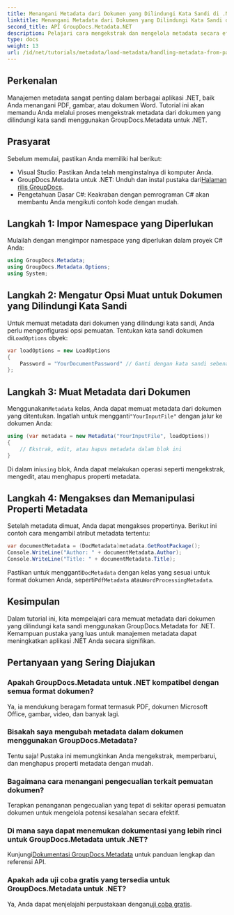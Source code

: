```yaml
---
title: Menangani Metadata dari Dokumen yang Dilindungi Kata Sandi di .NET
linktitle: Menangani Metadata dari Dokumen yang Dilindungi Kata Sandi di .NET
second_title: API GroupDocs.Metadata.NET
description: Pelajari cara mengekstrak dan mengelola metadata secara efisien dari dokumen yang dilindungi kata sandi menggunakan GroupDocs.Metadata untuk .NET. Tutorial komprehensif ini mencakup langkah-langkah penting, termasuk pengaturan opsi pemuatan, akses ke properti metadata.
type: docs
weight: 13
url: /id/net/tutorials/metadata/load-metadata/handling-metadata-from-password-protected-document/
---
```

## Perkenalan

Manajemen metadata sangat penting dalam berbagai aplikasi .NET, baik Anda menangani PDF, gambar, atau dokumen Word. Tutorial ini akan memandu Anda melalui proses mengekstrak metadata dari dokumen yang dilindungi kata sandi menggunakan GroupDocs.Metadata untuk .NET.

## Prasyarat

Sebelum memulai, pastikan Anda memiliki hal berikut:

- Visual Studio: Pastikan Anda telah menginstalnya di komputer Anda.
-  GroupDocs.Metadata untuk .NET: Unduh dan instal pustaka dari[Halaman rilis GroupDocs](https://releases.groupdocs.com/metadata/net/).
- Pengetahuan Dasar C#: Keakraban dengan pemrograman C# akan membantu Anda mengikuti contoh kode dengan mudah.

## Langkah 1: Impor Namespace yang Diperlukan

Mulailah dengan mengimpor namespace yang diperlukan dalam proyek C# Anda:

```csharp
using GroupDocs.Metadata;
using GroupDocs.Metadata.Options;
using System;
```

## Langkah 2: Mengatur Opsi Muat untuk Dokumen yang Dilindungi Kata Sandi

 Untuk memuat metadata dari dokumen yang dilindungi kata sandi, Anda perlu mengonfigurasi opsi pemuatan. Tentukan kata sandi dokumen di`LoadOptions` obyek:

```csharp
var loadOptions = new LoadOptions
{
    Password = "YourDocumentPassword" // Ganti dengan kata sandi sebenarnya
};
```

## Langkah 3: Muat Metadata dari Dokumen

 Menggunakan`Metadata` kelas, Anda dapat memuat metadata dari dokumen yang ditentukan. Ingatlah untuk mengganti`"YourInputFile"` dengan jalur ke dokumen Anda:

```csharp
using (var metadata = new Metadata("YourInputFile", loadOptions))
{
    // Ekstrak, edit, atau hapus metadata dalam blok ini
}
```

 Di dalam ini`using` blok, Anda dapat melakukan operasi seperti mengekstrak, mengedit, atau menghapus properti metadata.

## Langkah 4: Mengakses dan Memanipulasi Properti Metadata

Setelah metadata dimuat, Anda dapat mengakses propertinya. Berikut ini contoh cara mengambil atribut metadata tertentu:

```csharp
var documentMetadata = (DocMetadata)metadata.GetRootPackage();
Console.WriteLine("Author: " + documentMetadata.Author);
Console.WriteLine("Title: " + documentMetadata.Title);
```

 Pastikan untuk mengganti`DocMetadata` dengan kelas yang sesuai untuk format dokumen Anda, seperti`PdfMetadata` atau`WordProcessingMetadata`.

## Kesimpulan

Dalam tutorial ini, kita mempelajari cara memuat metadata dari dokumen yang dilindungi kata sandi menggunakan GroupDocs.Metadata for .NET. Kemampuan pustaka yang luas untuk manajemen metadata dapat meningkatkan aplikasi .NET Anda secara signifikan.

## Pertanyaan yang Sering Diajukan

### Apakah GroupDocs.Metadata untuk .NET kompatibel dengan semua format dokumen?
Ya, ia mendukung beragam format termasuk PDF, dokumen Microsoft Office, gambar, video, dan banyak lagi.

### Bisakah saya mengubah metadata dalam dokumen menggunakan GroupDocs.Metadata?
Tentu saja! Pustaka ini memungkinkan Anda mengekstrak, memperbarui, dan menghapus properti metadata dengan mudah.

### Bagaimana cara menangani pengecualian terkait pemuatan dokumen?
Terapkan penanganan pengecualian yang tepat di sekitar operasi pemuatan dokumen untuk mengelola potensi kesalahan secara efektif.

### Di mana saya dapat menemukan dokumentasi yang lebih rinci untuk GroupDocs.Metadata untuk .NET?
 Kunjungi[Dokumentasi GroupDocs.Metadata](https://reference.groupdocs.com/metadata/net/) untuk panduan lengkap dan referensi API.

### Apakah ada uji coba gratis yang tersedia untuk GroupDocs.Metadata untuk .NET?
 Ya, Anda dapat menjelajahi perpustakaan dengan[uji coba gratis](https://releases.groupdocs.com/).
